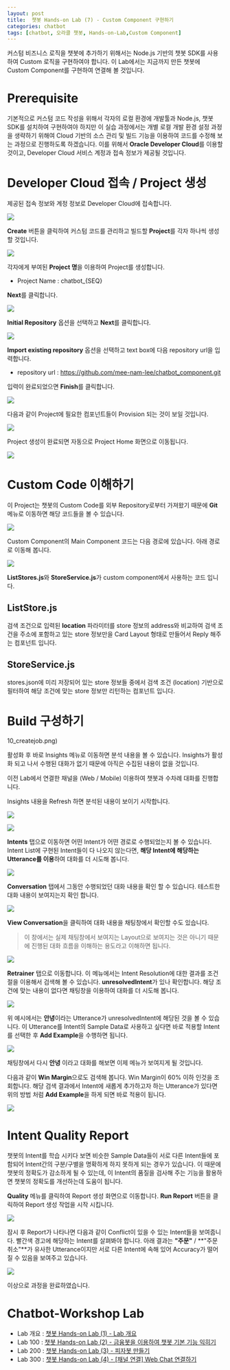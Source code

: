 ```yaml
---
layout: post
title:  챗봇 Hands-on Lab (7) - Custom Component 구현하기
categories: chatbot
tags: [chatbot, 오라클 챗봇, Hands-on-Lab,Custom Component]
---
```


커스텀 비즈니스 로직을 챗봇에 추가하기 위해서는 Node.js 기반의 챗봇 SDK를 사용하여 Custom 로직을 구현하여야 합니다. 이 Lab에서는 지금까지 만든 챗봇에 Custom Component를 구현하여 연결해 볼 것입니다. 

# Prerequisite
기본적으로 커스텀 코드 작성을 위해서 각자의 로컬 환경에 개발툴과 Node.js, 챗봇 SDK를 설치하여 구현하여야 하지만 이 실습 과정에서는 개별 로컬 개발 환경 설정 과정을 생략하기 위해여 Cloud 기반의 소스 관리 및 빌드 기능을 이용하여 코드를 수정해 보는 과정으로 진행하도록 하겠습니다.
이를 위해서 **Oracle Developer Cloud**를 이용할 것이고, Developer Cloud 서비스 계정과 접속 정보가 제공될 것입니다.

# Developer Cloud 접속 / Project 생성

제공된 접속 정보와 계정 정보로 Developer Cloud에 접속합니다.

![](/assets/images/chatbot_lecture/component/01_devcs_login.png)

**Create** 버튼을 클릭하여 커스텀 코드를 관리하고 빌드할 **Project**를 각자 하나씩 생성할 것입니다.

![](/assets/images/chatbot_lecture/component/02_org.png)

각자에게 부여된 **Project 명**을 이용하여 Project를 생성합니다.

- Project Name : chatbot_{SEQ}

**Next**를 클릭합니다.

![](/assets/images/chatbot_lecture/component/03_project1.png)

**Initial Repository** 옵션을 선택하고 **Next**를 클릭합니다.

![](/assets/images/chatbot_lecture/component/04_project2.png)

**Import existing repository** 옵션을 선택하고 text box에 다음 repository url을 입력합니다.

- repository url : https://github.com/mee-nam-lee/chatbot_component.git

입력이 완료되었으면 **Finish**를 클릭합니다.

![](/assets/images/chatbot_lecture/component/05_project3.png)

다음과 같이 Project에 필요한 컴포넌트들이 Provision 되는 것이 보일 것입니다.

![](/assets/images/chatbot_lecture/component/06_project4.png)

Project 생성이 완료되면 자동으로 Project Home 화면으로 이동됩니다.

![](/assets/images/chatbot_lecture/component/07_project5.png)

# Custom Code 이해하기

이 Project는 챗봇의 Custom Code를 외부 Repository로부터 가져왔기 때문에 **Git** 메뉴로 이동하면 해당 코드들을 볼 수 있습니다.

![](/assets/images/chatbot_lecture/component/08_git.png)

Custom Component의 Main Component 코드는 다음 경로에 있습니다. 아래 경로로 이동해 봅니다.

![](/assets/images/chatbot_lecture/component/09_src.png)

**ListStores.js**와 **StoreService.js**가 custom component에서 사용하는 코드 입니다.

## ListStore.js
검색 조건으로 입력된 **location** 파라미터를 store 정보의 address와 비교하여 검색 조건을 주소에 포함하고 있는 store 정보만을 Card Layout 형태로 만들어서 Reply 해주는 컴포넌트 입니다.

## StoreService.js
stores.json에 미리 저장되어 있는 store 정보들 중에서 검색 조건 (location) 기반으로 필터하여 해당 조건에 맞는 store 정보만 리턴하는 컴포넌트 입니다.


# Build 구성하기

10_createjob.png)

활성화 후 바로 Insights 메뉴로 이동하면 분석 내용을 볼 수 있습니다. Insights가 활성화 되고 나서 수행된 대화가 없기 때문에 아직은 수집된 내용이 없을 것입니다.

이전 Lab에서 연결한 채널을 (Web / Mobile) 이용하여 챗봇과 수차례 대화를 진행합니다.

Insights 내용을 Refresh 하면 분석된 내용이 보이기 시작합니다.

![](/assets/images/chatbot_lecture/insights/02_insights.png)

![](/assets/images/chatbot_lecture/insights/03_insights.png)

**Intents** 탭으로 이동하면 어떤 Intent가 어떤 경로로 수행되었는지 볼 수 있습니다.
Intent List에 구현된 Intent들이 다 나오지 않는다면, **해당 Intent에 해당하는 Utterance를 이용**하여 대화를 더 시도해 봅니다. 

![](/assets/images/chatbot_lecture/insights/04_insights.png)

**Conversation** 탭에서 그동안 수행되었던 대화 내용을 확인 할 수 있습니다. 테스트한 대화 내용이 보여지는지 확인 합니다.

![](/assets/images/chatbot_lecture/insights/05_insights.png)

**View Conversation**을 클릭하여 대화 내용을 채팅창에서 확인할 수도 있습니다. 
> 이 창에서는 실제 채팅창에서 보여지는 Layout으로 보여지는 것은 아니기 때문에 진행된 대화 흐름을 이해하는 용도라고 이해하면 됩니다.

![](/assets/images/chatbot_lecture/insights/06_insights.png)

**Retrainer** 탭으로 이동합니다. 이 메뉴에서는 Intent Resolution에 대한 결과를 조건절을 이용해서 검색해 볼 수 있습니다. **unresolvedIntent**가 있나 확인합니다. 해당 조건에 맞는 내용이 없다면 채팅창을 이용하여 대화를 더 시도해 봅니다.

![](/assets/images/chatbot_lecture/insights/07_insights.png)

위 예시에서는 **안녕**이라는 Utterance가 unresolvedIntent에 해당된 것을 볼 수 있습니다. 이 Utterance를 Intent의 Sample Data로 사용하고 싶다면 바로 적용할 Intent를 선택한 후 **Add Example**을 수행하면 됩니다.

![](/assets/images/chatbot_lecture/insights/08_insights.png)

채팅창에서 다시 **안녕** 이라고 대화를 해보면 이제 메뉴가 보여지게 될 것입니다.

다음과 같이 **Win Margin**으로도 검색해 봅니다. Win Margin이 60% 이하 인것을 조회합니다.
해당 검색 결과에서 Intent에 새롭게 추가하고자 하는 Utterance가 있다면 위의 방법 처럼 **Add Example**을 하게 되면 바로 적용이 됩니다.

![](/assets/images/chatbot_lecture/insights/09_insights.png)

# Intent Quality Report

챗봇의 Intent를 학습 시키다 보면 비슷한 Sample Data들이 서로 다른 Intent들에 포함되어 Intent간의 구분/구별을 명확하게 하지 못하게 되는 경우가 있습니다. 이 때문에 챗봇의 정확도가 감소하게 될 수 있는데, 이 Intent의 품질을 검사해 주는 기능을 활용하면 챗봇의 정확도를 개선하는데 도움이 됩니다.


**Quality** 메뉴를 클릭하여 Report 생성 화면으로 이동합니다. **Run Report** 버튼을 클릭하여 Report 생성 작업을 시작 시킵니다. 

![](/assets/images/chatbot_lecture/insights/10_runreport.png)

잠시 후 Report가 나타나면 다음과 같이 Conflict이 있을 수 있는 Intent들을 보여줍니다. 빨간색 경고에 해당하는 Intent를 살펴봐야 합니다. 아래 결과는 **"주문"** / **"주문 취소"**가 유사한 Utterance이지만 서로 다른 Intent에 속해 있어 Accuracy가 떨어질 수 있음을 보여주고 있습니다.

![](/assets/images/chatbot_lecture/insights/11_reportresult.png)

이상으로 과정을 완료하였습니다.

# Chatbot-Workshop Lab 
* Lab 개요 : [챗봇 Hands-on Lab (1) - Lab 개요](/chatbot/2019/챗봇-Hands-on-Lab_1/)
* Lab 100 : [챗봇 Hands-on Lab (2) - 금융봇을 이용하여 챗봇 기본 기능 익히기](/chatbot/2019/챗봇-Hands-on-Lab_2/)
* Lab 200 : [챗봇 Hands-on Lab (3) - 피자봇 만들기 ](/chatbot/2019/챗봇-Hands-on-Lab_3/)
* Lab 300 : [챗봇 Hands-on Lab (4) - [채널 연결] Web Chat 연결하기](/chatbot/2019/챗봇-Hands-on-Lab_4/)